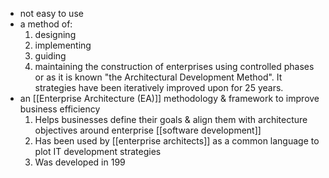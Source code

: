 - not easy to use
- a method of:
	1. designing
	2. implementing
	3. guiding
	4. maintaining
		the construction of enterprises using controlled phases or as it is known "the Architectural Development Method". It strategies have been iteratively improved upon for 25 years.
- an [[Enterprise Architecture (EA)]] methodology & framework to improve business efficiency
	1. Helps businesses define their goals & align them with architecture objectives around enterprise [[software development]]
	2. Has been used by [[enterprise architects]] as a common language to plot IT development strategies
	3. Was developed in 199